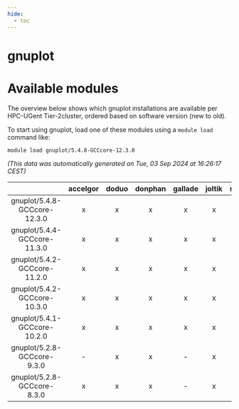 ```yaml
---
hide:
  - toc
---
```


gnuplot
=======

# Available modules


The overview below shows which gnuplot installations are available per HPC-UGent Tier-2cluster, ordered based on software version (new to old).

To start using gnuplot, load one of these modules using a `module load` command like:

```shell
module load gnuplot/5.4.8-GCCcore-12.3.0
```

*(This data was automatically generated on Tue, 03 Sep 2024 at 16:26:17 CEST)*  

| |accelgor|doduo|donphan|gallade|joltik|shinx|skitty|
| :---: | :---: | :---: | :---: | :---: | :---: | :---: | :---: |
|gnuplot/5.4.8-GCCcore-12.3.0|x|x|x|x|x|x|x|
|gnuplot/5.4.4-GCCcore-11.3.0|x|x|x|x|x|-|x|
|gnuplot/5.4.2-GCCcore-11.2.0|x|x|x|x|x|-|x|
|gnuplot/5.4.2-GCCcore-10.3.0|x|x|x|x|x|-|x|
|gnuplot/5.4.1-GCCcore-10.2.0|x|x|x|x|x|-|x|
|gnuplot/5.2.8-GCCcore-9.3.0|-|x|x|-|x|-|x|
|gnuplot/5.2.8-GCCcore-8.3.0|x|x|x|-|x|-|x|
